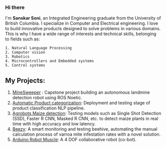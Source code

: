 ### Hi there 

I'm **Sanskar Soni**, an Integrated Engineering graduate from the University of British Columbia. I specialize in Computer and Electrical engineering. I love to build innovative products designed to solve problems in various domains. This is why I have a wide range of interests and technical skills, belonging to fields such as:

    1. Natural Language Processing
    2. Computer vision
    3. Robotics
    4. Microcontrollers and Embedded systems
    5. Control systems

## My Projects:
1. [MineSweeper](https://github.com/moelhadary/Mine-Sweeper) : Capstone project building an autonomous landmine detection robot using ROS Noetic.
2. [Automatic Product categorization](https://github.com/sanskarsoni88/Auto-categorization-pipeline): Deployment and testing stage of product classification NLP pipeline.
3. [Agrobots Maize detection](https://github.com/sanskarsoni88/agrobots_my_contributions): Testing models such as Single Shot Detection (SSD), Faster R CNN, Masked R CNN, etc. to detect maize plants in real time with high accuracy and low latency.
4. [Beezy](https://github.com/sanskarsoni88/beezy): A smart monitoring and testing beehive, automating the manual calculation process of varroa mite infestation rates with a novel solution.
5. [Arduino Robot Muscle](https://github.com/sanskarsoni88/Arduino-Robot-Muscle): A 4 DOF collaborative robot (co-bot).






